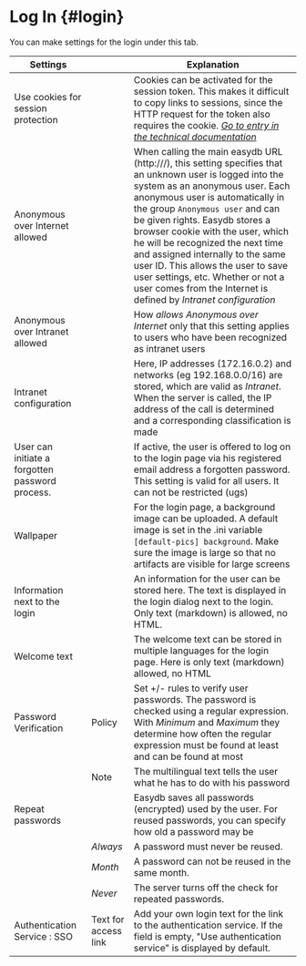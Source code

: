 # Log In {#login}

You can make settings for the login under this tab.

| Settings | | Explanation |
| ------ | - | -------- |
|Use cookies for session protection ||Cookies can be activated for the session token. This makes it difficult to copy links to sessions, since the HTTP request for the token also requires the cookie. [*Go to entry in the technical documentation*](https://docs.easydb.de/en/technical/api/session/session.html)|
| Anonymous over Internet allowed || When calling the main easydb URL (http://<easydb-server>/), this setting specifies that an unknown user is logged into the system as an anonymous user. Each anonymous user is automatically in the group `Anonymous user` and can be given rights. Easydb stores a browser cookie with the user, which he will be recognized the next time and assigned internally to the same user ID. This allows the user to save user settings, etc. Whether or not a user comes from the Internet is defined by _Intranet configuration_ |
| Anonymous over Intranet allowed || How *allows Anonymous over Internet* only that this setting applies to users who have been recognized as intranet users|
| Intranet configuration | | Here, IP addresses (172.16.0.2) and networks (eg 192.168.0.0/16) are stored, which are valid as _Intranet_. When the server is called, the IP address of the call is determined and a corresponding classification is made |
| User can initiate a forgotten password process. || If active, the user is offered to log on to the login page via his registered email address a forgotten password. This setting is valid for all users. It can not be restricted (ugs) |
| Wallpaper | | For the login page, a background image can be uploaded. A default image is set in the .ini variable `[default-pics] background`. Make sure the image is large so that no artifacts are visible for large screens |
| Information next to the login | | An information for the user can be stored here. The text is displayed in the login dialog next to the login. Only text (markdown) is allowed, no HTML. |
| Welcome text | | The welcome text can be stored in multiple languages ​​for the login page. Here is only text (markdown) allowed, no HTML |
| Password Verification | Policy | Set +/- rules to verify user passwords. The password is checked using a regular expression. With _Minimum_ and _Maximum_ they determine how often the regular expression must be found at least and can be found at most |
| | Note | The multilingual text tells the user what he has to do with his password |
| Repeat passwords | | Easydb saves all passwords (encrypted) used by the user. For reused passwords, you can specify how old a password may be |
| | _Always_ | A password must never be reused. |
| | _Month_ | A password can not be reused in the same month. |
| | _Never_ | The server turns off the check for repeated passwords. |
|Authentication Service : SSO|Text for access link |Add your own login text for the link to the authentication service. If the field is empty, "Use authentication service" is displayed by default. |

